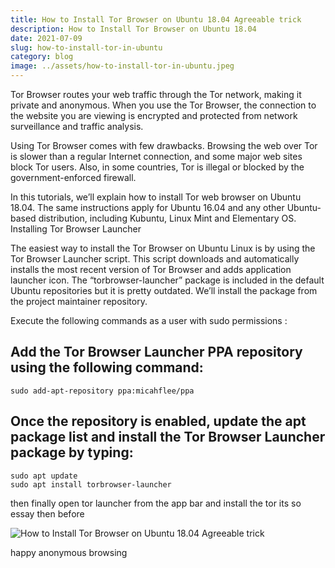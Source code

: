 ```yaml
---
title: How to Install Tor Browser on Ubuntu 18.04 Agreeable trick
description: How to Install Tor Browser on Ubuntu 18.04
date: 2021-07-09
slug: how-to-install-tor-in-ubuntu
category: blog
image: ../assets/how-to-install-tor-in-ubuntu.jpeg
---
```


Tor Browser routes your web traffic through the Tor network, making it private and anonymous. When you use the Tor Browser, the connection to the website you are viewing is encrypted and protected from network surveillance and traffic analysis.

Using Tor Browser comes with few drawbacks. Browsing the web over Tor is slower than a regular Internet connection, and some major web sites block Tor users. Also, in some countries, Tor is illegal or blocked by the government-enforced firewall.

In this tutorials, we’ll explain how to install Tor web browser on Ubuntu 18.04. The same instructions apply for Ubuntu 16.04 and any other Ubuntu-based distribution, including Kubuntu, Linux Mint and Elementary OS.
Installing Tor Browser Launcher

The easiest way to install the Tor Browser on Ubuntu Linux is by using the Tor Browser Launcher script. This script downloads and automatically installs the most recent version of Tor Browser and adds application launcher icon. The “torbrowser-launcher” package is included in the default Ubuntu repositories but it is pretty outdated. We’ll install the package from the project maintainer repository.

Execute the following commands as a user with sudo permissions :

## Add the Tor Browser Launcher PPA repository using the following command:

```
sudo add-apt-repository ppa:micahflee/ppa
```

## Once the repository is enabled, update the apt package list and install the Tor Browser Launcher package by typing:

```
sudo apt update
sudo apt install torbrowser-launcher
```

then finally open tor launcher from the app bar and install the tor
its so essay then before

![How to Install Tor Browser on Ubuntu 18.04 Agreeable trick](https://cdn.hashnode.com/res/hashnode/image/upload/v1616727926219/QZfOOXFnz.gif)

happy anonymous browsing

